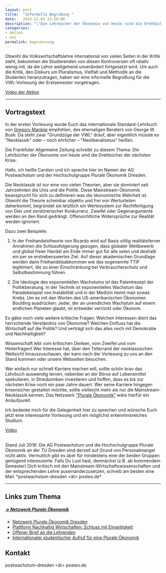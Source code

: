 ```yaml
---
layout: post
title:  "Informelle Begrüßung "
date:   2014-11-03 12:50:00
description: "\"Die Lehrbücher der Ökonomie von heute sind die Drehbücher der nächsten Krise.\""
categories:
- aktion
- uni
permalink: begruessung
---
```



Obwohl die Volkswirtschaftslehre international von vielen Seiten in der Kritik steht, bekommen die Studierenden von diesen Kontroversen oft relativ wenig mit, da die Lehre weitgehend unverändert fortgesetzt wird. Um auch die Kritik, den Diskurs um Pluralismus, Vielfalt und Methodik an die Studenten heranzutragen, haben wir eine informelle Begrüßung für die VWL-Vorlesung der Erstsemester vorgetragen.

[Video der Aktion](https://www.youtube.com/watch?v=ifwoEv3pQfo)

___

## Vortragstext

In der ersten Vorlesung wurde Euch das internationale Standard-Lehrbuch von
[Gregory Mankiw](http://harvardpolitics.com/harvard/an-open-letter-to-greg-mankiw/) empfohlen, des ehemaligen Beraters von George W. Bush. Da steht zwar "Grundzüge der VWL" drauf, aber eigentlich müsste es "Neoklassik" oder – noch ehrlicher – "Neoliberalismus" heißen.

Die Frankfuter Allgemeine Zeitung schreibt zu diesem Thema: Die Lehrbücher der Ökonomie von heute sind die Drehbücher der nächsten Krise.

Hallo, ich heiße Carsten und ich spreche hier im Namen der AG Postwachstum und der Hochschulgruppe Plurale Ökonomik Dresden. 

Die Neoklassik ist nur eine von vielen Theorien, aber sie dominiert seit Jahrzehnten die Unis und die Politik. Diese Mainstream-Ökonomik beansprucht für sich zu definieren was die ökonomische Wahrheit ist. Obwohl die Theorie scheinbar objektiv und frei von Werturteilen daherkommt, begründet sie letztlich ein Wertesystem zur Rechtfertigung von Gier und zerstörerischer Konkurrenz. Zweifel oder Gegenargumente werden an den Rand gedrängt. Offensichtliche Widersprüche zur Realität werden ignoriert.

Dazu zwei Beispiele:

1. In der Freihandelstheorie von Ricardo wird auf Basis völlig realitätsferner Annahmen die Schlussfolgerung gezogen, dass globaler Wettbewerb und global freier Handel am Ende immer gut für alle seien und deshalb ein per se erstrebenswertes Ziel. Auf dieser akademischen Grundlage werden dann Freihandelsabkommen wie das sogenannte TTIP legitimiert, die zu einer Einschränkung bei Verbraucherschutz und Selbstbestimmung führen.

2. Die Ideologie des exponentiellen Wachstums ist das Patentrezept der Politikberatung. In der Technik ist exponentielles Wachstum das Paradebeispiel von Instabilität und in der Medizin nennt man sowas Krebs. Um es mit den Worten des US-amerikanischen Ökonomen Boulding ausdrücken: Jeder, der an unendliches Wachstum auf einem endlichen Planeten glaubt, ist entweder verrückt oder Ökonom.

Es gäbe noch viele weitere kritische Fragen:
Welchen Interessen dient das herrschende Verständnis von Ökonomie?
Welchen Einfluss hat die Wirtschaft auf die Politik?
Und verträgt sich das alles noch mit Demokratie und Nachhaltigkeit?

Wissenschaft lebt vom kritischen Denken, vom Zweifel und vom Hinterfragen! Wer Interesse hat, über den Tellerrand der neoklassischen Weltsicht hinauszuschauen, der kann nach der Vorlesung zu uns an den Stand kommen oder unsere Webseiten besuchen.

Wer einfach nur schnell Karriere machen will, sollte schön brav das Lehrbuch auswendig lernen, nebenbei an der Börse auf Lebensmittel spekulieren, in Streubomben investieren und hoffen, dass es bis zur nächsten Krise noch ein paar Jahre dauert. Wer seine Karriere hingegen krisensicher gestalten möchte, sollte vielleicht mehr als nur die Mainstream-Neoklassik kennen. Das Netzwerk ["Plurale Ökonomik"](http://pluraleoekonomikdresden.wordpress.com/)  wäre hierfür ein Anlaufpunkt.

Ich bedanke mich für die Gelegenheit hier zu sprechen und wünsche Euch jetzt eine interessante Vorlesung und ein möglichst erkenntnisreiches Studium.


[Video](https://www.youtube.com/watch?v=ifwoEv3pQfo)

<br>
Stand Juli 2016: Die AG Postwachstum und die Hochschulgruppe Plurale Ökonomik an der TU Dresden sind derzeit auf Grund von Personalmangel nicht aktiv. Vermutlich gibt es aber für mindestens eine der beiden Gruppen genügend interessierte. Falls Du Lust hast, demnächst (z.B. ab kommendem Semester) Dich kritisch mit den Mainstream-Wirtschaftswissenschaften und der entsprechenden Lehre auseinanderzusetzen, schreib am besten eine Mail: *postwachstum-dresden <ät> posteo.de*

___

## Links zum Thema

##### [&rarr; Netzwerk Plurale Ökonomik](https://www.plurale-oekonomik.de/)
 * [Netzwerk Plurale Ökonomik Dresden](http://pluraleoekonomikdresden.wordpress.com/)
 * [Plattform Nachhaltig Wirtschaften: Schluss mit Einseitigkeit](http://www.nachhaltigwirtschaften.net/scripts/basics/eco-world/wirtschaft/basics.prg?session=bc6add5b54314367_345794&a_no=8331&r_index=4.1.2)
 * [Offener Brief an die Lehrenden](https://www.plurale-oekonomik.de/projekte/offener-brief/)
 * [Internationaler studentischer Aufruf für eine Plurale Ökonomik](http://www.isipe.net/home-de)

## Kontakt
postwachstum-dresden <ät> posteo.de




